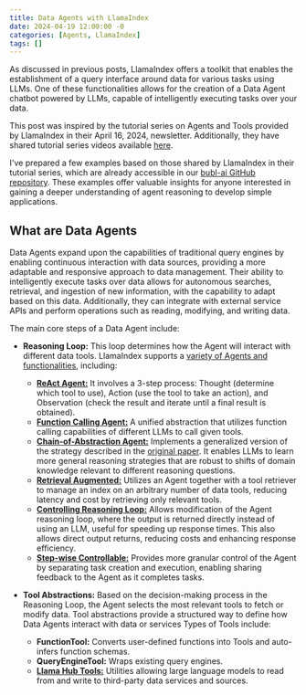 ```yaml
---
title: Data Agents with LlamaIndex
date: 2024-04-19 12:00:00 -0
categories: [Agents, LlamaIndex]
tags: []
---
```


As discussed in previous posts, LlamaIndex offers a toolkit that enables the establishment of a query interface around data for various tasks using LLMs. One of these functionalities allows for the creation of a Data Agent chatbot powered by LLMs, capable of intelligently executing tasks over your data.

This post was inspired by the tutorial series on Agents and Tools provided by LlamaIndex in their April 16, 2024, newsletter. Additionally, they have shared tutorial series videos available [here](https://www.youtube.com/watch?v=-AuHlVMyEA0).

I've prepared a few examples based on those shared by LlamaIndex in their tutorial series, which are already accessible in our [bubl-ai GitHub repository](https://github.com/bubl-ai/llamaindex-project/tree/main/examples/data_agents). These examples offer valuable insights for anyone interested in gaining a deeper understanding of agent reasoning to develop simple applications.

## What are Data Agents
Data Agents expand upon the capabilities of traditional query engines by enabling continuous interaction with data sources, providing a more adaptable and responsive approach to data management. Their ability to intelligently execute tasks over data allows for autonomous searches, retrieval, and ingestion of new information, with the capability to adapt based on this data. Additionally, they can integrate with external service APIs and perform operations such as reading, modifying, and writing data.

The main core steps of a Data Agent include:
- **Reasoning Loop:** This loop determines how the Agent will interact with different data tools. LlamaIndex supports a [variety of Agents and functionalities](https://docs.llamaindex.ai/en/stable/examples/agent/Chatbot_SEC/), including:
   - [**ReAct Agent:**](https://docs.llamaindex.ai/en/stable/examples/Agent/react_Agent_with_query_engine/) It involves a 3-step process: Thought (determine which tool to use), Action (use the tool to take an action), and Observation (check the result and iterate until a final result is obtained).
   - [**Function Calling Agent:**](https://docs.llamaindex.ai/en/stable/examples/Agent/openai_Agent_parallel_function_calling/) A unified abstraction that utilizes function calling capabilities of different LLMs to call given tools.
   - [**Chain-of-Abstraction Agent:**](https://docs.llamaindex.ai/en/stable/examples/agent/coa_agent/) Implements a generalized version of the strategy described in the [original paper](https://arxiv.org/pdf/2401.17464.pdf). It enables LLMs to learn more general reasoning strategies that are robust to shifts of domain knowledge relevant to different reasoning questions.
   - [**Retrieval Augmented:**](https://docs.llamaindex.ai/en/stable/examples/Agent/openai_Agent_retrieval/) Utilizes an Agent together with a tool retriever to manage an index on an arbitrary number of data tools, reducing latency and cost by retrieving only relevant tools.
   - [**Controlling Reasoning Loop:**](https://docs.llamaindex.ai/en/stable/examples/Agent/return_direct_Agent/?h=return_direct) Allows modification of the Agent reasoning loop, where the output is returned directly instead of using an LLM, useful for speeding up response times. This also allows direct output returns, reducing costs and enhancing response efficiency.
   - [**Step-wise Controllable:**](https://docs.llamaindex.ai/en/stable/examples/agent/agent_runner/agent_runner/) Provides more granular control of the Agent by separating task creation and execution, enabling sharing feedback to the Agent as it completes tasks.

- **Tool Abstractions:** Based on the decision-making process in the Reasoning Loop, the Agent selects the most relevant tools to fetch or modify data. Tool abstractions provide a structured way to define how Data Agents interact with data or services Types of Tools include:
   - **FunctionTool:** Converts user-defined functions into Tools and auto-infers function schemas.
   - **QueryEngineTool:** Wraps existing query engines. 
   - [**Llama Hub Tools:**](https://llamahub.ai/?tab=tools) Utilities allowing large language models to read from and write to third-party data services and sources.